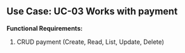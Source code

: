 ## Use Case: UC-03 Works with payment

**Functional Requirements:**

1. CRUD payment (Create, Read, List, Update, Delete)
